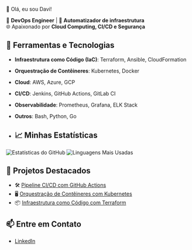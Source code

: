 👋 Olá, eu sou Davi!

🔧 **DevOps Engineer** | 🚀 **Automatizador de infraestrutura**  
🌐 Apaixonado por **Cloud Computing, CI/CD e Segurança**

## 🚀 Ferramentas e Tecnologias
- **Infraestrutura como Código (IaC)**: Terraform, Ansible, CloudFormation
- **Orquestração de Contêineres**: Kubernetes, Docker
- **Cloud**: AWS, Azure, GCP
- **CI/CD**: Jenkins, GitHub Actions, GitLab CI
- **Observabilidade**: Prometheus, Grafana, ELK Stack
- **Outros**: Bash, Python, Go

- ## 📈 Minhas Estatísticas
![Estatísticas do GitHub](https://github-readme-stats.vercel.app/api?username=seu-usuario&show_icons=true&theme=dark)
![Linguagens Mais Usadas](https://github-readme-stats.vercel.app/api/top-langs/?username=seu-usuario&layout=compact&theme=dark)

## 🌟 Projetos Destacados
- 🛠️ [Pipeline CI/CD com GitHub Actions](https://github.com/seu-usuario/projeto-cicd)
- 🖥️ [Orquestração de Contêineres com Kubernetes](https://github.com/seu-usuario/projeto-kubernetes)
- 📦 [Infraestrutura como Código com Terraform](https://github.com/seu-usuario/projeto-terraform)

## 📫 Entre em Contato
- [LinkedIn](https://linkedin.com/in/seu-perfil)
